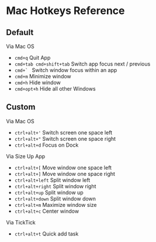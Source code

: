 # Mac Hotkeys Reference

## Default
Via Mac OS
*  `cmd+q` Quit App
* `cmd+tab cmd+shift+tab` Switch app focus next / previous
* ``cmd+` `` Switch window focus within an app 
* `cmd+m` Minimize window 
* `cmd+h` Hide window 
* `cmd+opt+h` Hide all other Windows 

## Custom
Via Mac OS
* `ctrl+alt+'` Switch screen one space left 
* `ctrl+alt+"` Switch screen one space right
* `ctrl+alt+d` Focus on Dock

Via Size Up App
* `ctrl+alt+[` Move window one space left
* `ctrl+alt+]` Move window one space right
* `ctrl+alt+left` Split window left
* `ctrl+alt+right` Split window right 
* `ctrl+alt+up` Split window up
* `ctrl+alt+down` Split window down
* `ctrl+alt+m` Maximize window size
* `ctrl+alt+c` Center window

Via TickTick
* `ctrl+alt+t` Quick add task
 

